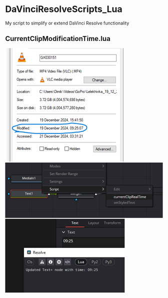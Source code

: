 # DaVinciResolveScripts_Lua
My script to simplify or extend DaVinci Resolve functionality


## CurrentClipModificationTime.lua

![Alt Text](ccmt_3.png)
![Alt Text](ccmt_1.png)
![Alt Text](ccmt_2.png)
